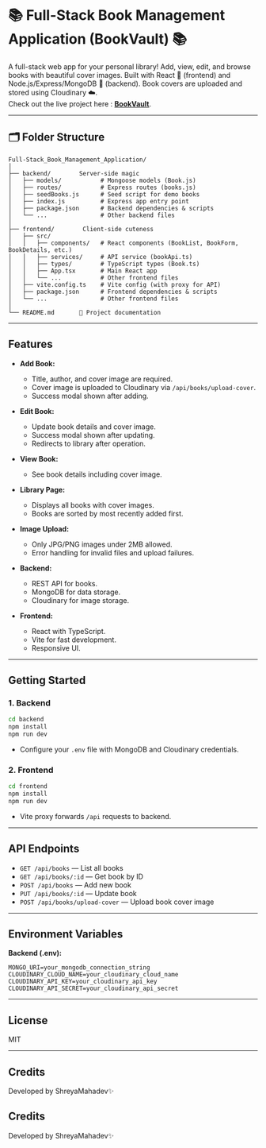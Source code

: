 # 📚 Full-Stack Book Management Application (BookVault) 📚

A full-stack web app for your personal library! Add, view, edit, and browse books with beautiful cover images. Built with React 🧁 (frontend) and Node.js/Express/MongoDB 🍃 (backend). Book covers are uploaded and stored using Cloudinary ☁️.  
Check out the live project here : **[BookVault](https://bookvault-2.onrender.com/)**.

---

## 🗂️ Folder Structure

```
Full-Stack_Book_Management_Application/
│
├── backend/        Server-side magic
│   ├── models/           # Mongoose models (Book.js)
│   ├── routes/           # Express routes (books.js)
│   ├── seedBooks.js      # Seed script for demo books
│   ├── index.js          # Express app entry point
│   ├── package.json      # Backend dependencies & scripts
│   └── ...               # Other backend files
│
├── frontend/        Client-side cuteness
│   ├── src/
│   │   ├── components/   # React components (BookList, BookForm, BookDetails, etc.)
│   │   ├── services/     # API service (bookApi.ts)
│   │   ├── types/        # TypeScript types (Book.ts)
│   │   ├── App.tsx       # Main React app
│   │   └── ...           # Other frontend files
│   ├── vite.config.ts    # Vite config (with proxy for API)
│   ├── package.json      # Frontend dependencies & scripts
│   └── ...               # Other frontend files
│
└── README.md       📝 Project documentation
```

---

## Features

- **Add Book:**  
  - Title, author, and cover image are required.
  - Cover image is uploaded to Cloudinary via `/api/books/upload-cover`.
  - Success modal shown after adding.

- **Edit Book:**  
  - Update book details and cover image.
  - Success modal shown after updating.
  - Redirects to library after operation.

- **View Book:**  
  - See book details including cover image.

- **Library Page:**  
  - Displays all books with cover images.
  - Books are sorted by most recently added first.

- **Image Upload:**  
  - Only JPG/PNG images under 2MB allowed.
  - Error handling for invalid files and upload failures.

- **Backend:**  
  - REST API for books.
  - MongoDB for data storage.
  - Cloudinary for image storage.

- **Frontend:**  
  - React with TypeScript.
  - Vite for fast development.
  - Responsive UI.

---

## Getting Started

### 1. Backend

```bash
cd backend
npm install
npm run dev
```

- Configure your `.env` file with MongoDB and Cloudinary credentials.

### 2. Frontend

```bash
cd frontend
npm install
npm run dev
```

- Vite proxy forwards `/api` requests to backend.

---

## API Endpoints

- `GET /api/books` — List all books
- `GET /api/books/:id` — Get book by ID
- `POST /api/books` — Add new book
- `PUT /api/books/:id` — Update book
- `POST /api/books/upload-cover` — Upload book cover image

---

## Environment Variables

**Backend (.env):**
```
MONGO_URI=your_mongodb_connection_string
CLOUDINARY_CLOUD_NAME=your_cloudinary_cloud_name
CLOUDINARY_API_KEY=your_cloudinary_api_key
CLOUDINARY_API_SECRET=your_cloudinary_api_secret
```

---

## License

MIT

---

## Credits

Developed by ShreyaMahadev✨
## Credits

Developed by ShreyaMahadev✨
